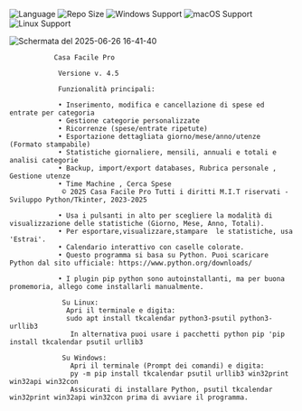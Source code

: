 ![Language](https://img.shields.io/badge/language-Python-F7DF1E?logo=python&logoColor=black) ![Repo Size](https://img.shields.io/github/repo-size/Renato-4132/Casa-Facile) ![Windows Support](https://img.shields.io/badge/Windows-✔️-blue?logo=windows) ![macOS Support](https://img.shields.io/badge/macOS-✔️-lightgrey?logo=apple)
![Linux Support](https://img.shields.io/badge/Linux-✔️-yellow?logo=linux)

![Schermata del 2025-06-26 16-41-40](https://github.com/user-attachments/assets/c4347645-53c4-4ebd-ba82-6ffe44cfdf67)


               Casa Facile Pro
               
                Versione v. 4.5
                
                Funzionalità principali:
                
                • Inserimento, modifica e cancellazione di spese ed entrate per categoria
                • Gestione categorie personalizzate
                • Ricorrenze (spese/entrate ripetute)
                • Esportazione dettagliata giorno/mese/anno/utenze (Formato stampabile)
                • Statistiche giornaliere, mensili, annuali e totali e analisi categorie
                • Backup, import/export databases, Rubrica personale , Gestione utenze 
                • Time Machine , Cerca Spese
                 © 2025 Casa Facile Pro Tutti i diritti M.I.T riservati - Sviluppo Python/Tkinter, 2023-2025
              
                • Usa i pulsanti in alto per scegliere la modalità di visualizzazione delle statistiche (Giorno, Mese, Anno, Totali).
                • Per esportare,visualizzare,stampare  le statistiche, usa 'Estrai'.
                • Calendario interattivo con caselle colorate.
                • Questo programma si basa su Python. Puoi scaricare Python dal sito ufficiale: https://www.python.org/downloads/
                
                • I plugin pip python sono autoinstallanti, ma per buona promemoria, allego come installarli manualmente. 
                 
                 Su Linux:
                  Apri il terminale e digita:
                  sudo apt install tkcalendar python3-psutil python3-urllib3
                   In alternativa puoi usare i pacchetti python pip 'pip install tkcalendar psutil urllib3
                   
                 Su Windows:
                   Apri il terminale (Prompt dei comandi) e digita:
                   py -m pip install tkcalendar psutil urllib3 win32print win32api win32con
                   Assicurati di installare Python, psutil tkcalendar win32print win32api win32con prima di avviare il programma.
